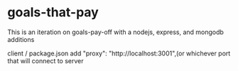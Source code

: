 # goals-that-pay
This is an iteration on goals-pay-off with a nodejs, express, and mongodb additions

client / package.json add  "proxy": "http://localhost:3001",(or whichever port that will connect to server
